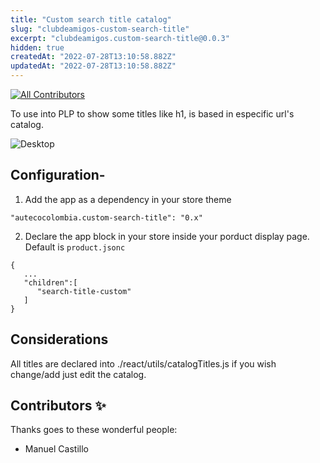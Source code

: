 ```yaml
---
title: "Custom search title catalog"
slug: "clubdeamigos-custom-search-title"
excerpt: "clubdeamigos.custom-search-title@0.0.3"
hidden: true
createdAt: "2022-07-28T13:10:58.882Z"
updatedAt: "2022-07-28T13:10:58.882Z"
---
```

<!-- DOCS-IGNORE:start -->
<!-- ALL-CONTRIBUTORS-BADGE:START - Do not remove or modify this section -->

[![All Contributors](https://img.shields.io/badge/all_contributors-1-orange.svg?style=flat-square)](#contributors-)

<!-- ALL-CONTRIBUTORS-BADGE:END -->
<!-- DOCS-IGNORE:end -->

To use into PLP to show some titles like h1, is based in especific url's catalog.

![Desktop](./title-catalog.png)

## Configuration-

1. Add the app as a dependency in your store theme

```
"autecocolombia.custom-search-title": "0.x"
```

2. Declare the app block in your store inside your porduct display page. Default is `product.jsonc`

```
{
   ...
   "children":[
      "search-title-custom"
   ]
}
```

## Considerations
All titles are declared into ./react/utils/catalogTitles.js if you wish change/add just edit the catalog.

## Contributors ✨

Thanks goes to these wonderful people:

- Manuel Castillo